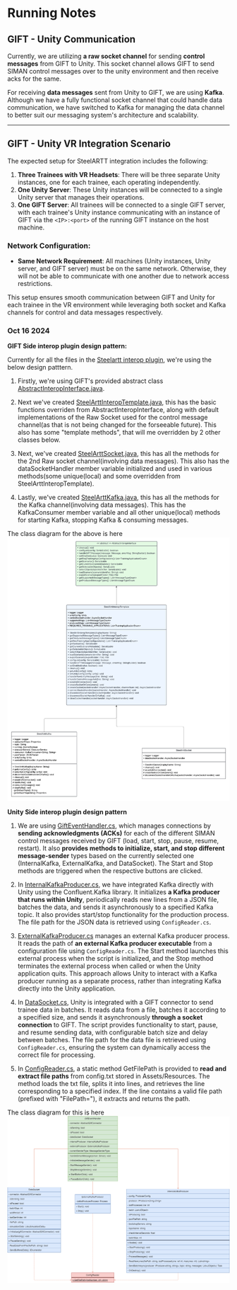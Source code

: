 # Running Notes

## GIFT - Unity Communication

Currently, we are utilizing **a raw socket channel** for sending **control messages** from GIFT to Unity. This socket channel allows GIFT to send SIMAN control messages over to the unity environment and then receive acks for the same.

For receiving **data messages** sent from Unity to GIFT, we are using **Kafka**. Although we have a fully functional socket channel that could handle data communication, we have switched to Kafka for managing the data channel to better suit our messaging system's architecture and scalability.

---

## GIFT - Unity VR Integration Scenario

The expected setup for SteelARTT integration includes the following:

1. **Three Trainees with VR Headsets**: There will be three separate Unity instances, one for each trainee, each operating independently.
2. **One Unity Server**: These Unity instances will be connected to a single Unity server that manages their operations.
3. **One GIFT Server**: All trainees will be connected to a single GIFT server, with each trainee's Unity instance communicating with an instance of GIFT via the `<IP>:<port>` of the running GIFT instance on the host machine.

### Network Configuration:
- **Same Network Requirement**: All machines (Unity instances, Unity server, and GIFT server) must be on the same network. Otherwise, they will not be able to communicate with one another due to network access restrictions.

This setup ensures smooth communication between GIFT and Unity for each trainee in the VR environment while leveraging both socket and Kafka channels for control and data messages respectively.


### Oct 16 2024

**GIFT Side interop plugin design pattern:**

Currently for all the files in the [Steelartt interop plugin](https://github.com/kgary/GIFT-SVN/tree/better-build/GIFT/src/edu/asu/selab/steelartt/gateway/interop/Steelartt), we're using the below design patttern.

1) Firstly, we're using GIFT's provided abstract class [AbstractInteropInterface.java](https://github.com/kgary/GIFT-SVN/blob/better-build/GIFT/src/mil/arl/gift/gateway/interop/AbstractInteropInterface.java).

2) Next we've created [SteelArttInteropTemplate.java](https://github.com/kgary/GIFT-SVN/blob/better-build/GIFT/src/edu/asu/selab/steelartt/gateway/interop/Steelartt/SteelArttInteropTemplate.java), this has the basic functions overriden from AbstractInteropInterface, along with default implementations of the Raw Socket used for the control message channel(as that is not being changed for the forseeable future). This also has some  "template methods", that will me overridden by 2 other classes below.

3) Next, we've created [SteelArttSocket.java](https://github.com/kgary/GIFT-SVN/blob/better-build/GIFT/src/edu/asu/selab/steelartt/gateway/interop/Steelartt/SteelArttSocket.java), this has all the methods for the 2nd Raw socket channel(involving data messages). This also has the dataSocketHandler member variable initialized and used in various methods(some unique(local) and some overridden from SteelArttInteropTemplate).

4) Lastly, we've created [SteelArttKafka.java](https://github.com/kgary/GIFT-SVN/blob/better-build/GIFT/src/edu/asu/selab/steelartt/gateway/interop/Steelartt/SteelArttKafka.java), this has all the methods for the Kafka channel(involving data messages). This has the KafkaConsumer member variable and all other unique(local) methods for starting Kafka, stopping Kafka & consuming messages.

The class diagram for the above is here ![GIFT Interop Plugin Class Diagram](GIFT_Steelartt_Class_Diagram.png "Class Diagram")


**Unity Side interop plugin design pattern**

1) We are using [GiftEventHandler.cs](https://github.com/kgary/steel-artt-unity-team-se/blob/unity-with-kafka-producer/unity-template/Assets/GiftEventHandler.cs), which manages connections by **sending acknowledgments (ACKs)** for each of the different SIMAN control messages received by GIFT (load, start, stop, pause, resume, restart). It also **provides methods to initialize, start, and stop different message-sender** types based on the currently selected one (InternalKafka, ExternalKafka, and DataSocket). The Start and Stop methods are triggered when the respective buttons are clicked.

2) In [InternalKafkaProducer.cs](https://github.com/kgary/steel-artt-unity-team-se/blob/unity-with-kafka-producer/unity-template/Assets/DataMessageHandler/InternalKafkaProducer.cs), we have integrated Kafka directly with Unity using the Confluent.Kafka library. It initializes **a Kafka producer that runs within Unity**, periodically reads new lines from a JSON file, batches the data, and sends it asynchronously to a specified Kafka topic. It also provides start/stop functionality for the production process. The file path for the JSON data is retrieved using `ConfigReader.cs`.

3) [ExternalKafkaProducer.cs](https://github.com/kgary/steel-artt-unity-team-se/blob/unity-with-kafka-producer/unity-template/Assets/DataMessageHandler/ExternalKafkaProducer.cs) manages an external Kafka producer process. It reads the path of **an external Kafka producer executable** from a configuration file using `ConfigReader.cs`. The Start method launches this external process when the script is initialized, and the Stop method terminates the external process when called or when the Unity application quits. This approach allows Unity to interact with a Kafka producer running as a separate process, rather than integrating Kafka directly into the Unity application.

4) In [DataSocket.cs](https://github.com/kgary/steel-artt-unity-team-se/blob/unity-with-kafka-producer/unity-template/Assets/DataMessageHandler/DataSocket.cs), Unity is integrated with a GIFT connector to send trainee data in batches. It reads data from a file, batches it according to a specified size, and sends it asynchronously **through a socket connection** to GIFT. The script provides functionality to start, pause, and resume sending data, with configurable batch size and delay between batches. The file path for the data file is retrieved using `ConfigReader.cs`, ensuring the system can dynamically access the correct file for processing.

5) In [ConfigReader.cs](https://github.com/kgary/steel-artt-unity-team-se/blob/unity-with-kafka-producer/unity-template/Assets/DataMessageHandler/ConfigReader.cs), a static method GetFilePath is provided to **read and extract file paths** from config.txt stored in Assets/Resources. The method loads the txt file, splits it into lines, and retrieves the line corresponding to a specified index. If the line contains a valid file path (prefixed with "FilePath="), it extracts and returns the path.

The class diagram for this is here ![Unity Interop Plugin Class Diagram](Unity_Steelartt_Class_Diagram.png "Class Diagram")
